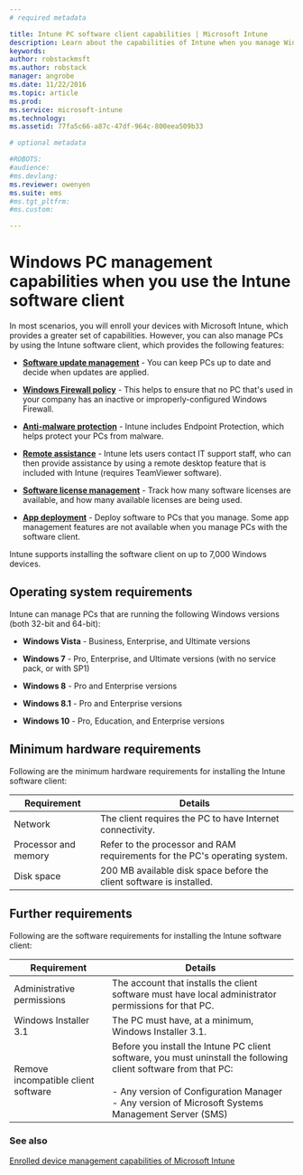 ```yaml
---
# required metadata

title: Intune PC software client capabilities | Microsoft Intune
description: Learn about the capabilities of Intune when you manage Windows PCs with the Intune software client.
keywords:
author: robstackmsftms.author: robstack
manager: angrobe
ms.date: 11/22/2016
ms.topic: article
ms.prod:
ms.service: microsoft-intune
ms.technology:
ms.assetid: 77fa5c66-a87c-47df-964c-800eea509b33

# optional metadata

#ROBOTS:
#audience:
#ms.devlang:
ms.reviewer: owenyen
ms.suite: ems
#ms.tgt_pltfrm:
#ms.custom:

---
```


# Windows PC management capabilities when you use the Intune software client
In most scenarios, you will enroll your devices with Microsoft Intune, which provides a greater set of capabilities. However, you can also manage PCs by using the Intune software client, which provides the following features:

-   **[Software update management](/intune/deploy-use/keep-windows-pcs-up-to-date-with-software-updates-in-microsoft-intune)** - You can keep PCs up to date and decide when updates are applied.

-   **[Windows Firewall policy](/intune/deploy-use/help-protect-windows-pcs-using-windows-firewall-policies-in-microsoft-intune)** - This helps to ensure that no PC that's used in your company has an inactive or improperly-configured Windows Firewall.

-   **[Anti-malware protection](/intune/deploy-use/help-secure-windows-pcs-with-endpoint-protection-for-microsoft-intune)** - Intune includes Endpoint Protection, which helps protect your PCs from malware.

-   **[Remote assistance](/intune/deploy-use/common-windows-pc-management-tasks-with-the-microsoft-intune-computer-client#request-and-provide-remote-assistance-to-windows-pcs-that-use-the-intune-client-software )** - Intune lets users contact IT support staff, who can then provide assistance by using a remote desktop feature that is included with Intune (requires TeamViewer software).

-   **[Software license management](/intune/deploy-use/manage-license-agreements-for-windows-pc-software-in-microsoft-intune)** - Track how many software licenses are available, and how many available licenses are being used.
-   **[App deployment](/intune/deploy-use/add-apps-for-windows-pcs-in-microsoft-intune)** - Deploy software to PCs that you manage. Some app management features are not available when you manage PCs with the software client.


Intune supports installing the software client on up to 7,000 Windows devices.

## Operating system requirements
Intune can manage PCs that are running the following Windows versions (both 32-bit and 64-bit):


-   **Windows Vista** - Business, Enterprise, and Ultimate versions

-   **Windows 7** - Pro, Enterprise, and Ultimate versions (with no service pack, or with SP1)

-   **Windows 8** - Pro and Enterprise versions

-   **Windows 8.1** - Pro and Enterprise versions

- **Windows 10** - Pro, Education, and Enterprise versions


## Minimum hardware requirements
Following are the minimum hardware requirements for installing the Intune software client:

|Requirement|Details|
|---------------|--------------------|
|Network|The client requires the PC to have Internet connectivity.|
|Processor and memory|Refer to the processor and RAM requirements for the PC's operating system.|
|Disk space|200 MB available disk space before the client software is installed.|

## Further requirements
Following are the software requirements for installing the Intune software client:

|Requirement|Details|
|---------------|--------------------|
|Administrative permissions|The account that installs the client software must have local administrator permissions for that PC.|
|Windows Installer 3.1|The PC must have, at a minimum, Windows Installer 3.1.|
|Remove incompatible client software|Before you install the Intune PC client software, you must uninstall the following client software from that PC:<br /><br />-   Any version of Configuration Manager<br />-   Any version of Microsoft Systems Management Server (SMS)|

### See also
[Enrolled device management capabilities of Microsoft Intune](./mobile-device-management-capabilities-in-microsoft-intune.md)
